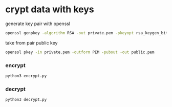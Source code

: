 # crypt data with keys

generate key pair with openssl
```bash
openssl genpkey -algorithm RSA -out private.pem -pkeyopt rsa_keygen_bits:2048
```

take from pair public key
```bash
openssl pkey -in private.pem -outform PEM -pubout -out public.pem
```

### encrypt
```bash
python3 encrypt.py
```

### decrypt
```bash
python3 decrypt.py
```


